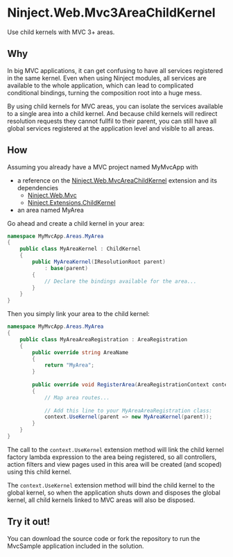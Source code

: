 Ninject.Web.Mvc3AreaChildKernel
==============================

Use child kernels with MVC 3+ areas.

Why
---

In big MVC applications, it can get confusing to have all services registered in the same kernel. Even when using Ninject modules, all services are available to the whole application, which can lead to complicated conditional bindings, turning the composition root into a huge mess.

By using child kernels for MVC areas, you can isolate the services available to a single area into a child kernel. And because child kernels will redirect resolution requests they cannot fullfil to their parent, you can still have all global services registered at the application level and visible to all areas.

How
---

Assuming you already have a MVC project named MyMvcApp with 

* a reference on the [Ninject.Web.MvcAreaChildKernel](https://github.com/manuel-guilbault/Ninject.Web.MvcAreaChildKernel) extension and its dependencies
  * [Ninject.Web.Mvc](https://github.com/ninject/ninject.web.mvc)
  * [Ninject.Extensions.ChildKernel](https://github.com/ninject/ninject.extensions.childkernel)
* an area named MyArea

Go ahead and create a child kernel in your area:

```csharp
namespace MyMvcApp.Areas.MyArea
{
    public class MyAreaKernel : ChildKernel
    {
        public MyAreaKernel(IResolutionRoot parent)
            : base(parent)
        {
            // Declare the bindings available for the area...
        }
    }
}
```

Then you simply link your area to the child kernel:
```csharp
namespace MyMvcApp.Areas.MyArea
{
    public class MyAreaAreaRegistration : AreaRegistration
    {
        public override string AreaName
        {
            return "MyArea";
        }
        
        public override void RegisterArea(AreaRegistrationContext context)
        {
            // Map area routes...
            
            // Add this line to your MyAreaAreaRegistration class: 
            context.UseKernel(parent => new MyAreaKernel(parent));
        }
    }
}
```

The call to the ```context.UseKernel``` extension method will link the child kernel factory lambda expression to the area being registered, so all controllers, action filters and view pages used in this area will be created (and scoped) using this child kernel.

The ```context.UseKernel``` extension method will bind the child kernel to the global kernel, so when the application shuts down and disposes the global kernel, all child kernels linked to MVC areas will also be disposed.

Try it out!
-----------

You can download the source code or fork the repository to run the MvcSample application included in the solution.
